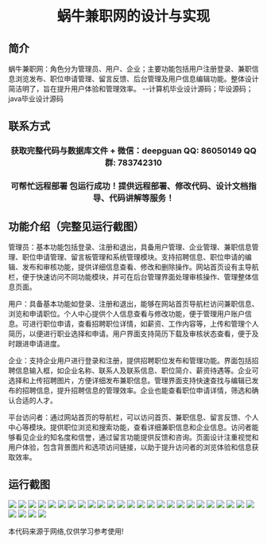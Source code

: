 <p><h1 align="center">蜗牛兼职网的设计与实现</h1></p>

## 简介
蜗牛兼职网：角色分为管理员、用户、企业；主要功能包括用户注册登录、兼职信息浏览发布、职位申请管理、留言反馈、后台管理及用户信息编辑功能。整体设计简洁明了，旨在提升用户体验和管理效率。    --计算机毕业设计源码；毕设源码；java毕业设计源码


## 联系方式
<p><h3 align="center">获取完整代码与数据库文件 + 微信：deepguan QQ: 86050149 QQ群: 783742310</h3></p>
<p><h3 align="center">可帮忙远程部署 包运行成功！提供远程部署、修改代码、设计文档指导、代码讲解等服务！</h3></p>

## 功能介绍（完整见运行截图）
管理员：基本功能包括登录、注册和退出，具备用户管理、企业管理、兼职信息管理、职位申请管理、留言板管理和系统管理模块。支持招聘信息、职位申请的编辑、发布和审核功能，提供详细信息查看、修改和删除操作。网站首页设有主导航栏，便于快速访问不同功能模块，并可在后台管理界面处理审核操作、管理整体信息页面。

用户：具备基本功能如登录、注册和退出，能够在网站首页导航栏访问兼职信息、浏览和申请职位。个人中心提供个人信息查看与修改功能，便于管理用户账户信息。可进行职位申请，查看招聘职位详情，如薪资、工作内容等，上传和管理个人简历，以便进行职业选择和申请。用户界面支持简历下载及审核状态查看，便于及时跟进申请进度。

企业：支持企业用户进行登录和注册，提供招聘职位发布和管理功能。界面包括招聘信息输入框，如企业名称、联系人及联系信息、职位简介、薪资待遇等。企业可选择和上传招聘图片，方便详细发布兼职信息。管理界面支持快速查找与编辑已发布的招聘信息，提升招聘信息的管理效率。企业也能查看职位申请详情，筛选和确认合适的人才。

平台访问者：通过网站首页的导航栏，可以访问首页、兼职信息、留言反馈、个人中心等模块。提供职位浏览和搜索功能，查看详细兼职信息和企业信息。访问者能够看见企业的知名度和信誉，通过留言功能提供反馈和咨询。页面设计注重视觉和用户体验，包含背景图片和选项访问链接，以助于提升访问者的浏览体验和信息获取效率。


## 运行截图
![](img/001.jpg)
![](img/002.jpg)
![](img/003.jpg)
![](img/004.jpg)
![](img/005.jpg)
![](img/006.jpg)
![](img/007.jpg)
![](img/008.jpg)
![](img/009.jpg)
![](img/010.jpg)
![](img/011.jpg)
![](img/012.jpg)
![](img/013.jpg)
![](img/014.jpg)
![](img/015.jpg)
![](img/016.jpg)
![](img/017.jpg)
![](img/018.jpg)
![](img/019.jpg)
![](img/020.jpg)
![](img/021.jpg)
![](img/022.jpg)
![](img/023.jpg)
![](img/024.jpg)
![](img/025.jpg)
![](img/026.jpg)
![](img/027.jpg)
![](img/028.jpg)
![](img/029.jpg)

<p>本代码来源于网络,仅供学习参考使用!</p>
